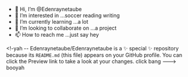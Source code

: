 - 👋 Hi, I’m @Edenraynetaube
- 👀 I’m interested in ...soccer reading writing 
- 🌱 I’m currently learning ...a lot 
- 💞️ I’m looking to collaborate on ...a project 
- 📫 How to reach me ...just say hey 

<!-yah --
Edenraynetaube/Edenraynetaube is a ✨ special ✨ repository because its `README.md` (this file) appears on your GitHub profile.
You can click the Preview link to take a look at your changes.
click bang --->
booyah 
